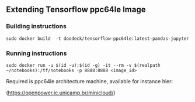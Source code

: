 ## Extending Tensorflow ppc64le Image

### Building instructions

```sudo docker build  -t doodeck/tensorflow-ppc64le:latest-pandas-jupyter```

### Running instructions

```sudo docker run -u $(id -u):$(id -g) -it --rm -v $(realpath ~/notebooks):/tf/notebooks -p 8888:8888 <image_id>```

Required is ppc64le architecture machine, available for instance hier:

(https://openpower.ic.unicamp.br/minicloud/)

